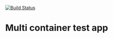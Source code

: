 [![Build Status](https://travis-ci.org/sdreger/docker-fibonachi.svg?branch=master)](https://travis-ci.org/sdreger/docker-fibonachi)

# Multi container test app
